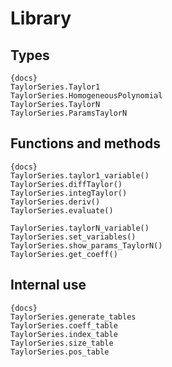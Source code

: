 # Library

## Types

    {docs}
    TaylorSeries.Taylor1
    TaylorSeries.HomogeneousPolynomial
    TaylorSeries.TaylorN
    TaylorSeries.ParamsTaylorN

## Functions and methods

    {docs}
    TaylorSeries.taylor1_variable()
    TaylorSeries.diffTaylor()
    TaylorSeries.integTaylor()
    TaylorSeries.deriv()
    TaylorSeries.evaluate()

    TaylorSeries.taylorN_variable()
    TaylorSeries.set_variables()
    TaylorSeries.show_params_TaylorN()
    TaylorSeries.get_coeff()

## Internal use

    {docs}
    TaylorSeries.generate_tables
    TaylorSeries.coeff_table
    TaylorSeries.index_table
    TaylorSeries.size_table
    TaylorSeries.pos_table
